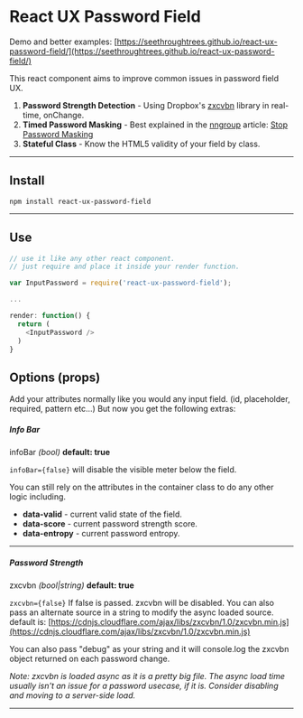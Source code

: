 React UX Password Field
=============

Demo and better examples: [https://seethroughtrees.github.io/react-ux-password-field/](https://seethroughtrees.github.io/react-ux-password-field/)

This react component aims to improve common issues in password field UX.

1.  **Password Strength Detection** - Using Dropbox's [zxcvbn](https://blogs.dropbox.com/tech/2012/04/zxcvbn-realistic-password-strength-estimation/) library in real-time, onChange.
2.  **Timed Password Masking** - Best explained in the [nngroup](http://www.nngroup.com/articles/stop-password-masking/) article: [Stop Password Masking](http://www.nngroup.com/articles/stop-password-masking/)
3.  **Stateful Class** - Know the HTML5 validity of your field by class.

* * *

## Install

```npm install react-ux-password-field```

* * *

## Use

``` javascript
// use it like any other react component.
// just require and place it inside your render function.

var InputPassword = require('react-ux-password-field');

...

render: function() {
  return (
    <InputPassword />
  )
}
```

## Options (props)

Add your attributes normally like you would any input field. (id, placeholder, required, pattern etc...) But now you get the following extras:


##### Info Bar

infoBar *(bool)* **default: true**

```infoBar={false}``` will disable the visible meter below the field.

You can still rely on the attributes in the container class to do any other logic including.

-   **data-valid** - current valid state of the field.
-   **data-score** - current password strength score.
-   **data-entropy** - current password entropy.

* * *

##### Password Strength

zxcvbn *(bool|string)* **default: true**

```zxcvbn={false}``` If false is passed. zxcvbn will be disabled. You can also pass an alternate source in a string to modify the async loaded source. default is: [https://cdnjs.cloudflare.com/ajax/libs/zxcvbn/1.0/zxcvbn.min.js](https://cdnjs.cloudflare.com/ajax/libs/zxcvbn/1.0/zxcvbn.min.js)

You can also pass "debug" as your string and it will console.log the zxcvbn object returned on each password change.

*Note: zxcvbn is loaded async as it is a pretty big file.  The async load time usually isn't an issue for a password usecase, if it is.  Consider disabling and moving to a server-side load.*

* * *




